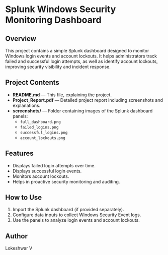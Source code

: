 # Splunk Windows Security Monitoring Dashboard

## Overview
This project contains a simple Splunk dashboard designed to monitor Windows login events and account lockouts. It helps administrators track failed and successful login attempts, as well as identify account lockouts, improving security visibility and incident response.

## Project Contents
- **README.md** — This file, explaining the project.
- **Project_Report.pdf** — Detailed project report including screenshots and explanations.
- **screenshots/** — Folder containing images of the Splunk dashboard panels:
  - `full_dashboard.png`
  - `failed_logins.png`
  - `successful_logins.png`
  - `account_lockouts.png`

## Features
- Displays failed login attempts over time.
- Displays successful login events.
- Monitors account lockouts.
- Helps in proactive security monitoring and auditing.

## How to Use
1. Import the Splunk dashboard (if provided separately).
2. Configure data inputs to collect Windows Security Event logs.
3. Use the panels to analyze login events and account lockouts.

## Author
Lokeshwar V


